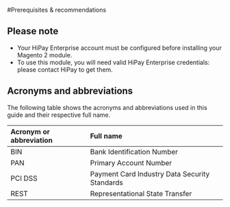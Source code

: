 #Prerequisites & recommendations

## Please note

- Your HiPay Enterprise account must be configured before installing your Magento 2 module.
- To use this module, you will need valid HiPay Enterprise credentials: please contact HiPay to get them.

## Acronyms and abbreviations

The following table shows the acronyms and abbreviations used in this guide and their respective full name.

| Acronym or abbreviation | Full name |
|:------------|:------------|
| BIN     | Bank Identification Number |
| PAN     | Primary Account Number |
| PCI DSS | Payment Card Industry Data Security Standards |
| REST    | Representational State Transfer |
